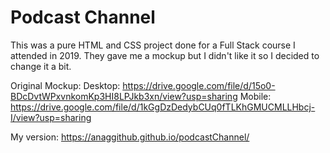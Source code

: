 # Podcast Channel

This was a pure HTML and CSS project done for a Full Stack course I attended in 2019. 
They gave me a mockup but I didn't like it so I decided to change it a bit.

Original Mockup: 
Desktop: https://drive.google.com/file/d/15o0-BDcDvtWPxvnkomKp3HI8LPJkb3xn/view?usp=sharing
Mobile: https://drive.google.com/file/d/1kGgDzDedybCUq0fTLKhGMUCMLLHbcj-I/view?usp=sharing

My version: https://anaggithub.github.io/podcastChannel/
